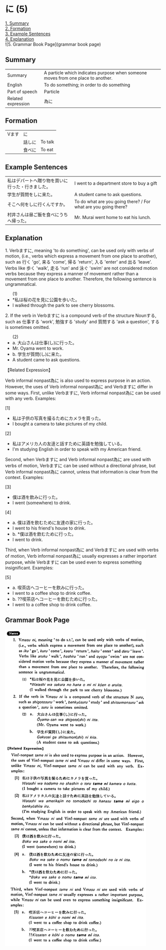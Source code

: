 # に (5)

[1. Summary](#summary)<br>
[2. Formation](#formation)<br>
[3. Example Sentences](#example-sentences)<br>
[4. Explanation](#explanation)<br>
![5. Grammar Book Page](grammar book page)<br>


## Summary

<table><tr>   <td>Summary</td>   <td>A particle which indicates purpose when someone moves from one place to another.</td></tr><tr>   <td>English</td>   <td>To do something; in order to do something</td></tr><tr>   <td>Part of speech</td>   <td>Particle</td></tr><tr>   <td>Related expression</td>   <td>為に</td></tr></table>

## Formation

<table class="table"> <tbody><tr class="tr head"> <td class="td"><span class="bold"><span>Vます</span></span></td> <td class="td"><span class="concept">に</span> </td> <td class="td"><span>&nbsp;</span></td> </tr> <tr class="tr"> <td class="td"><span>&nbsp;</span></td> <td class="td"><span>話し<span class="concept">に</span></span> </td> <td class="td"><span>To    talk</span></td> </tr> <tr class="tr"> <td class="td"><span>&nbsp;</span></td> <td class="td"><span>食べ<span class="concept">に</span></span> </td> <td class="td"><span>To    eat</span></td> </tr></tbody></table>

## Example Sentences

<table><tr>   <td>私はデパートへ贈り物を買いに行った・行きました。</td>   <td>I went to a department store to buy a gift</td></tr><tr>   <td>学生が質問をしに来た。</td>   <td>A student came to ask questions.</td></tr><tr>   <td>そこへ何をしに行くんですか。</td>   <td>To do what are you going there? / For what are you going there?</td></tr><tr>   <td>村井さんは昼ご飯を食べにうちへ帰った。</td>   <td>Mr. Murai went home to eat his lunch.</td></tr></table>

## Explanation

<p>1. Verbます<span class="cloze">に</span>, meaning 'to do something', can be used only with verbs of motion, (i.e., verbs which express a movement from one place to another), such as 行く 'go', 来る 'come', 帰る 'return', 入る 'enter' and 出る 'leave'. Verbs like 歩く 'walk', 走る 'run' and 泳ぐ 'swim' are not considered motion verbs because they express a manner of movement rather than a movement from one place to another. Therefore, the following sentence is ungrammatical.</p>  <ul>(1) <li>*私は桜の花を見<span class="cloze">に</span>公園を歩いた。</li> <li>I walked through the park to see cherry blossoms.</li> </ul>  <p>2. If the verb in Verbます<span class="cloze">に</span> is a compound verb of the structure Nounする, such as 仕事する 'work', 勉強する 'study' and 質問する 'ask a question', する is sometimes omitted.</p>  <ul>(2)  <li>a. 大山さんは仕事(し)<span class="cloze">に</span>行った。</li> <li>Mr. Oyama went to work.</li> <div class="divide"></div> <li>b. 学生が質問(し)<span class="cloze">に</span>来た。</li> <li>A student came to ask questions.</li> </ul>  <p>【Related Expression】  <p>Verb informal nonpast為に is also used to express purpose in an action. However, the uses of Verb informal nonpast為に and Verbます<span class="cloze">に</span> differ in some ways. First, unlike Verbます<span class="cloze">に</span>, Verb informal nonpast為に can be used with any verb. Examples:</p>  <p>[1]</p>  <ul> <li>私は子供の写真を撮るためにカメラを買った。</li> <li>I bought a camera to take pictures of my child.</li> </ul>  <p>[2]</p>  <ul> <li>私はアメリカ人の友逹と話すために英語を勉強している。</li> <li>I'm studying English in order to speak with my American friend.</li> </ul>  <p>Second, when Verbます<span class="cloze">に</span> and Verb informal nonpast為に are used with verbs of motion, Verbます<span class="cloze">に</span> can be used without a directional phrase, but Verb informal nonpast為に cannot, unless that information is clear from the context. Examples:</p>   <p>[3]</p>  <ul> <li>僕は酒を飲み<span class="cloze">に</span>行った。</li> <li>I went (somewhere) to drink.</li> </ul>  <p>[4]</p>  <ul> <li>a. 僕は酒を飲むために友達の家に行った。</li> <li>I went to his friend's house to drink.</li> <div class="divide"></div> <li>b. *僕は酒を飲むために行った。</li> <li>I went to drink.</li> </ul>  <p>Third, when Verb informal nonpast為に and Verbます<span class="cloze">に</span> are used with verbs of motion, Verb informal nonpast為に usually expresses a rather important purpose, while Verbます<span class="cloze">に</span> can be used even to express something insignificant. Examples:</p>   <p>[5]</p>  <ul> <li>a. 喫茶店へコーヒーを飲み<span class="cloze">に</span>行った。</li> <li>I went to a coffee shop to drink coffee.</li> <div class="divide"></div> <li>b. ??喫茶店へコーヒーを飲むために行った。</li> <li>I went to a coffee shop to drink coffee.</li> </ul>

## Grammar Book Page

![](../img/Basicに5.png)

